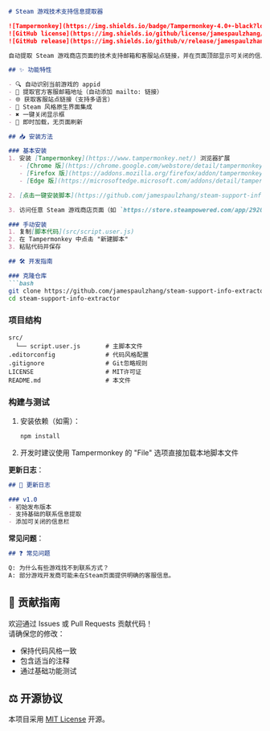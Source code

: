 ```markdown
# Steam 游戏技术支持信息提取器

![Tampermonkey](https://img.shields.io/badge/Tampermonkey-4.0+-black?logo=tampermonkey)
![GitHub license](https://img.shields.io/github/license/jamespaulzhang/steam-support-info-extractor)
![GitHub release](https://img.shields.io/github/v/release/jamespaulzhang/steam-support-info-extractor)

自动提取 Steam 游戏商店页面的技术支持邮箱和客服站点链接，并在页面顶部显示可关闭的信息栏。

## ✨ 功能特性

- 🔍 自动识别当前游戏的 appid
- 📧 提取官方客服邮箱地址（自动添加 mailto: 链接）
- 🌐 获取客服站点链接（支持多语言）
- 🎨 Steam 风格原生界面集成
- ✖️ 一键关闭显示框
- 🚀 即时加载，无页面刷新

## 📥 安装方法

### 基本安装
1. 安装 [Tampermonkey](https://www.tampermonkey.net/) 浏览器扩展
   - [Chrome 版](https://chrome.google.com/webstore/detail/tampermonkey/dhdgffkkebhmkfjojejmpbldmpobfkfo)
   - [Firefox 版](https://addons.mozilla.org/firefox/addon/tampermonkey/)
   - [Edge 版](https://microsoftedge.microsoft.com/addons/detail/tampermonkey/iikmkjmpaadaobahmlepeloendndfphd)

2. [点击一键安装脚本](https://github.com/jamespaulzhang/steam-support-info-extractor/raw/main/src/script.user.js)

3. 访问任意 Steam 游戏商店页面（如 `https://store.steampowered.com/app/292030`）即可使用

### 手动安装
1. 复制[脚本代码](src/script.user.js)
2. 在 Tampermonkey 中点击 "新建脚本"
3. 粘贴代码并保存

## 🛠️ 开发指南

### 克隆仓库
```bash
git clone https://github.com/jamespaulzhang/steam-support-info-extractor.git
cd steam-support-info-extractor
```

### 项目结构
```
src/
  └── script.user.js       # 主脚本文件
.editorconfig              # 代码风格配置
.gitignore                 # Git忽略规则
LICENSE                    # MIT许可证
README.md                  # 本文件
```

### 构建与测试
1. 安装依赖（如需）：
   ```bash
   npm install
   ```

2. 开发时建议使用 Tampermonkey 的 "File" 选项直接加载本地脚本文件

**更新日志**：
   ```markdown
   ## 📜 更新日志

   ### v1.0
   - 初始发布版本
   - 支持基础的联系信息提取
   - 添加可关闭的信息栏
   ```

**常见问题**：
   ```markdown
   ## ❓ 常见问题

   Q: 为什么有些游戏找不到联系方式？  
   A: 部分游戏开发商可能未在Steam页面提供明确的客服信息。
   ```

## 🤝 贡献指南

欢迎通过 Issues 或 Pull Requests 贡献代码！  
请确保您的修改：
- 保持代码风格一致
- 包含适当的注释
- 通过基础功能测试

## ⚖️ 开源协议

本项目采用 [MIT License](LICENSE) 开源。
```